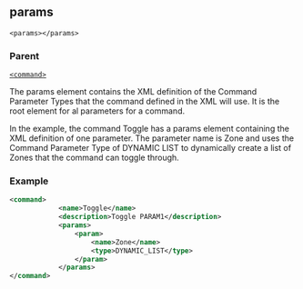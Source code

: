 ## params

`<params></params>`


### Parent

[`<command>`][1]


The params element contains the XML definition of the Command Parameter Types that the command defined in the XML will use. It is the root element for al parameters for a command. 

In the example, the command Toggle has a params element containing the XML definition of one parameter. The parameter name is Zone and uses the Command Parameter Type of DYNAMIC LIST to dynamically create a list of Zones that the command can toggle through.


### Example

```xml
<command>
			<name>Toggle</name>
			<description>Toggle PARAM1</description>
			<params>
				<param>
					<name>Zone</name>
					<type>DYNAMIC_LIST</type>
				</param>
			</params>
</command>
```





[1]:	https://snap-one.github.io/docs-driverworks-xml/#commands-xml-command